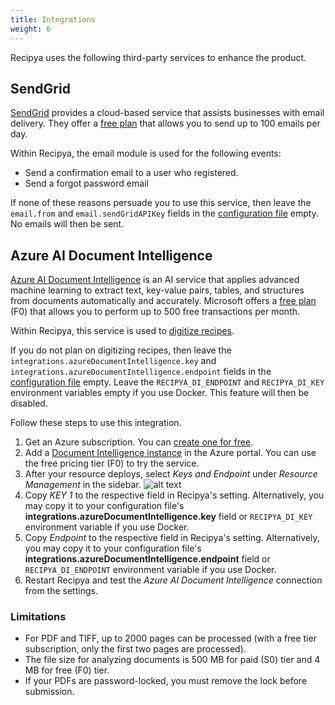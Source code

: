 ```yaml
---
title: Integrations
weight: 6
---
```


Recipya uses the following third-party services to enhance the product.

## SendGrid

[SendGrid](https://sendgrid.com) provides a cloud-based service that assists businesses with email delivery.
They offer a [free plan](https://sendgrid.com/en-us/pricing) that allows you to send up to 100 emails per day.

Within Recipya, the email module is used for the following events:
- Send a confirmation email to a user who registered.
- Send a forgot password email

If none of these reasons persuade you to use this service, then leave the `email.from` and `email.sendGridAPIKey` fields
in the [configuration file](https://github.com/reaper47/recipya/blob/main/deploy/config.example.json) empty. No emails
will then be sent.

## Azure AI Document Intelligence

[Azure AI Document Intelligence](https://azure.microsoft.com/en-us/products/ai-services/ai-vision) is an AI service that
applies advanced machine learning to extract text, key-value pairs, tables, and structures from documents automatically 
and accurately. Microsoft offers a [free plan](https://azure.microsoft.com/en-us/pricing/details/ai-document-intelligence/)
(F0) that allows you to perform up to 500 free transactions per month.

Within Recipya, this service is used to [digitize recipes](/guide/docs/features/recipes/add#scan).

If you do not plan on digitizing recipes, then leave the `integrations.azureDocumentIntelligence.key` and
`integrations.azureDocumentIntelligence.endpoint` fields in the [configuration file](https://github.com/reaper47/recipya/blob/main/deploy/config.example.json)
empty. Leave the `RECIPYA_DI_ENDPOINT` and `RECIPYA_DI_KEY` environment variables empty if you use Docker. 
This feature will then be disabled.

Follow these steps to use this integration.
1. Get an Azure subscription. You can [create one for free](https://azure.microsoft.com/free/cognitive-services/).
2. Add a [Document Intelligence instance](https://portal.azure.com/#create/Microsoft.CognitiveServicesFormRecognizer) in the Azure portal. You can use the free pricing tier (F0) to try the service.
3. After your resource deploys, select *Keys and Endpoint* under *Resource Management* in the sidebar.
   ![alt text](https://learn.microsoft.com/en-us/azure/ai-services/document-intelligence/media/containers/keys-and-endpoint.png?view=doc-intel-3.1.0)
4. Copy *KEY 1* to the respective field in Recipya's setting. Alternatively, you may copy it to your configuration file's **integrations.azureDocumentIntelligence.key** field or `RECIPYA_DI_KEY` environment variable if you use Docker.
5. Copy *Endpoint* to the respective field in Recipya's setting. Alternatively, you may copy it to your configuration file's **integrations.azureDocumentIntelligence.endpoint** field or `RECIPYA_DI_ENDPOINT` environment variable if you use Docker.
6. Restart Recipya and test the *Azure AI Document Intelligence* connection from the settings.

### Limitations

- For PDF and TIFF, up to 2000 pages can be processed (with a free tier subscription, only the first two pages are processed).
- The file size for analyzing documents is 500 MB for paid (S0) tier and 4 MB for free (F0) tier.
- If your PDFs are password-locked, you must remove the lock before submission.

